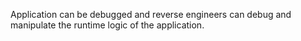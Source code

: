 
Application can be debugged and reverse engineers can debug and manipulate the
runtime logic of the application.

